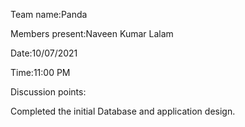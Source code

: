 Team name:Panda

Members present:Naveen Kumar Lalam

Date:10/07/2021

Time:11:00 PM

Discussion points:

Completed the initial Database and application design.